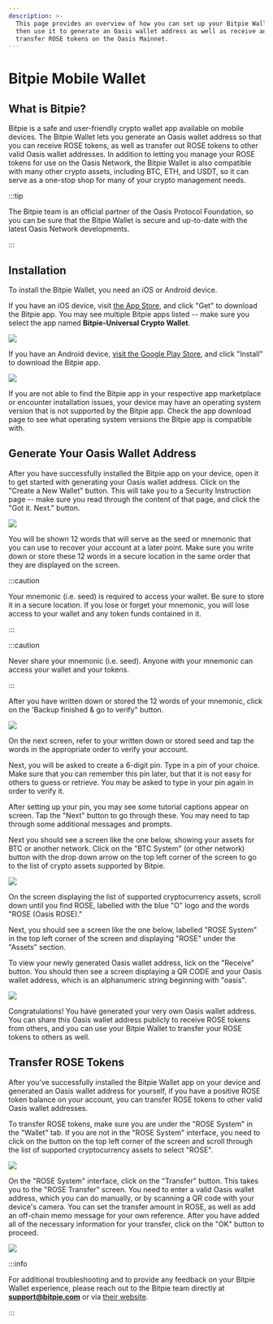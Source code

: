 ```yaml
---
description: >-
  This page provides an overview of how you can set up your Bitpie Wallet and
  then use it to generate an Oasis wallet address as well as receive and
  transfer ROSE tokens on the Oasis Mainnet.
---
```


# Bitpie Mobile Wallet

## What is Bitpie?

Bitpie is a safe and user-friendly crypto wallet app available on mobile devices. The Bitpie Wallet lets you generate an Oasis wallet address so that you can receive ROSE tokens, as well as transfer out ROSE tokens to other valid Oasis wallet addresses. In addition to letting you manage your ROSE tokens for use on the Oasis Network, the Bitpie Wallet is also compatible with many other crypto assets, including BTC, ETH, and USDT, so it can serve as a one-stop shop for many of your crypto management needs.


:::tip

The Bitpie team is an official partner of the Oasis Protocol Foundation, so you can be sure that the Bitpie Wallet is secure and up-to-date with the latest Oasis Network developments.

:::

## Installation

To install the Bitpie Wallet, you need an iOS or Android device.

If you have an iOS device, visit [the App Store](https://apps.apple.com/us/app/bitpie-universal-crypto-wallet/id1481314229), and click "Get" to download the Bitpie app. You may see multiple Bitpie apps listed -- make sure you select the app named **Bitpie-Universal Crypto Wallet**.

![](../../images/wallet/bitpie/playstore.png)

If you have an Android device, [visit the Google Play Store](https://play.google.com/store/apps/details?id=com.bitpie), and click "Install" to download the Bitpie app.

![](../../images/wallet/bitpie/google_play.png)

If you are not able to find the Bitpie app in your respective app marketplace or encounter installation issues, your device may have an operating system version that is not supported by the Bitpie app. Check the app download page to see what operating system versions the Bitpie app is compatible with.

## Generate Your Oasis Wallet Address

After you have successfully installed the Bitpie app on your device, open it to get started with generating your Oasis wallet address. Click on the "Create a New Wallet" button. This will take you to a Security Instruction page -- make sure you read through the content of that page, and click the "Got it. Next." button.

![](<../../images/wallet/bitpie/screen1.png>)

You will be shown 12 words that will serve as the seed or mnemonic that you can use to recover your account at a later point. Make sure you write down or store these 12 words in a secure location in the same order that they are displayed on the screen.

:::caution

Your mnemonic (i.e. seed) is required to access your wallet. Be sure to store it in a secure location. If you lose or forget your mnemonic, you will lose access to your wallet and any token funds contained in it.

:::

:::caution

Never share your mnemonic (i.e. seed). Anyone with your mnemonic can access your wallet and your tokens.

:::

After you have written down or stored the 12 words of your mnemonic, click on the 'Backup finished & go to verify" button.

![](<../../images/wallet/bitpie/screen2.png>)

On the next screen, refer to your written down or stored seed and tap the words in the appropriate order to verify your account.

Next, you will be asked to create a 6-digit pin. Type in a pin of your choice. Make sure that you can remember this pin later, but that it is not easy for others to guess or retrieve. You may be asked to type in your pin again in order to verify it.

After setting up your pin, you may see some tutorial captions appear on screen. Tap the "Next" button to go through these. You may need to tap through some additional messages and prompts.

Next you should see a screen like the one below, showing your assets for BTC or another network. Click on the "BTC System" (or other network) button with the drop down arrow on the top left corner of the screen to go to the list of crypto assets supported by Bitpie.

![](<../../images/wallet/bitpie/screen3.png>)

On the screen displaying the list of supported cryptocurrency assets, scroll down until you find ROSE, labelled with the blue "O" logo and the words "ROSE (Oasis ROSE)."

Next, you should see a screen like the one below, labelled "ROSE System" in the top left corner of the screen and displaying "ROSE" under the "Assets" section.

To view your newly generated Oasis wallet address, lick on the "Receive" button. You should then see a screen displaying a QR CODE and your Oasis wallet address, which is an alphanumeric string beginning with "oasis".

![](<../../images/wallet/bitpie/screen4.png>)

Congratulations! You have generated your very own Oasis wallet address. You can share this Oasis wallet address publicly to receive ROSE tokens from others, and you can use your Bitpie Wallet to transfer your ROSE tokens to others as well.

## Transfer ROSE Tokens

After you've successfully installed the Bitpie Wallet app on your device and generated an Oasis wallet address for yourself, if you have a positive ROSE token balance on your account, you can transfer ROSE tokens to other valid Oasis wallet addresses.

To transfer ROSE tokens, make sure you are under the "ROSE System" in the "Wallet" tab. If you are not in the "ROSE System" interface, you need to click on the button on the top left corner of the screen and scroll through the list of supported cryptocurrency assets to select "ROSE".

![](<../../images/wallet/bitpie/screen_transfer1.png>)

On the "ROSE System" interface, click on the "Transfer" button. This takes you to the "ROSE Transfer" screen. You need to enter a valid Oasis wallet address, which you can do manually, or by scanning a QR code with your device's camera. You can set the transfer amount in ROSE, as well as add an off-chain memo message for your own reference. After you have added all of the necessary information for your transfer, click on the "OK" button to proceed.

![](<../../images/wallet/bitpie/screen_transfer2.png>)

:::info

For additional troubleshooting and to provide any feedback on your Bitpie Wallet experience, please reach out to the Bitpie team directly at **support@bitpie.com** or via [their website](https://www.bitpiehk.com).

:::


